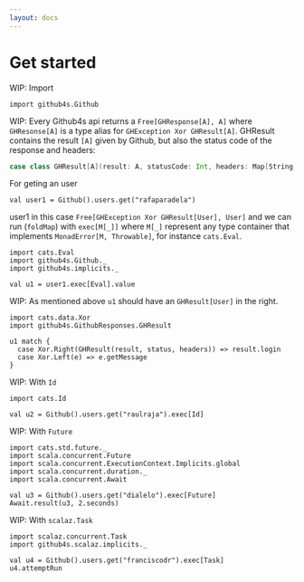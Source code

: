 ```yaml
---
layout: docs
---
```


# Get started

WIP: Import

```tut:silent
import github4s.Github
```

WIP: Every Github4s api returns a `Free[GHResponse[A], A]` where `GHResonse[A]` is a type alias for `GHException Xor GHResult[A]`. GHResult contains the result `[A]` given by Github, but also the status code of the response and headers:

```scala
case class GHResult[A](result: A, statusCode: Int, headers: Map[String, IndexedSeq[String]])
```

For geting an user

```tut:silent
val user1 = Github().users.get("rafaparadela")
```

user1 in this case `Free[GHException Xor GHResult[User], User]` and we can run (`foldMap`) with `exec[M[_]]` where `M[_]` represent any type container that implements `MonadError[M, Throwable]`, for instance `cats.Eval`.

```tut:silent
import cats.Eval
import github4s.Github._
import github4s.implicits._

val u1 = user1.exec[Eval].value
```

WIP: As mentioned above `u1` should have an `GHResult[User]` in the right.

```tut:invisible
import cats.data.Xor
import github4s.GithubResponses.GHResult
```

```tut:book
u1 match {
  case Xor.Right(GHResult(result, status, headers)) => result.login
  case Xor.Left(e) => e.getMessage
}
```

WIP:  With `Id`

```tut:silent
import cats.Id

val u2 = Github().users.get("raulraja").exec[Id]
```

WIP: With `Future`

```tut:silent
import cats.std.future._
import scala.concurrent.Future
import scala.concurrent.ExecutionContext.Implicits.global
import scala.concurrent.duration._
import scala.concurrent.Await

val u3 = Github().users.get("dialelo").exec[Future]
Await.result(u3, 2.seconds)
```

WIP: With `scalaz.Task`

```tut:silent
import scalaz.concurrent.Task
import github4s.scalaz.implicits._

val u4 = Github().users.get("franciscodr").exec[Task]
u4.attemptRun
```

